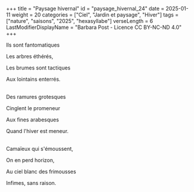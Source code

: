 +++
title = "Paysage hivernal"
id = "paysage_hivernal_24"
date = 2025-01-11
weight = 20
categories = ["Ciel", "Jardin et paysage", "Hiver"]
tags = ["nature", "saisons", "2025", "hexasyllabe"]
verseLength = 6
LastModifierDisplayName = "Barbara Post - Licence CC BY-NC-ND 4.0"
+++

Ils sont fantomatiques

Les arbres éthérés,

Les brumes sont tactiques

Aux lointains enterrés.

 \
Des ramures grotesques

Cinglent le promeneur

Aux fines arabesques

Quand l'hiver est meneur.

 \
Camaïeux qui s'émoussent,

On en perd horizon,

Au ciel blanc des frimousses

Infimes, sans raison.
